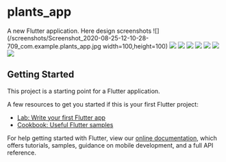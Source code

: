 # plants_app

A new Flutter application.
Here design screenshots 
![](/screenshots/Screenshot_2020-08-25-12-10-28-709_com.example.plants_app.jpg width=100,height=100)
![](/screenshots/Screenshot_2020-08-25-12-30-23-634_com.example.plants_app.jpg)
![](/screenshots/Screenshot_2020-08-25-13-22-31-040_com.example.plants_app.jpg)
![](/screenshots/Screenshot_2020-08-25-13-30-20-042_com.example.plants_app.jpg)
![](/screenshots/Screenshot_2020-08-28-16-00-44-871_com.example.plants_app.jpg)
![](/screenshots/Screenshot_2020-08-28-16-01-04-611_com.example.plants_app.jpg)
![](/screenshots/Screenshot_2020-08-28-16-01-10-330_com.example.plants_app.jpg)
![](/screenshots/Screenshot_2020-09-02-13-10-54-395_com.example.plants_app.jpg)


## Getting Started

This project is a starting point for a Flutter application.

A few resources to get you started if this is your first Flutter project:

- [Lab: Write your first Flutter app](https://flutter.dev/docs/get-started/codelab)
- [Cookbook: Useful Flutter samples](https://flutter.dev/docs/cookbook)

For help getting started with Flutter, view our
[online documentation](https://flutter.dev/docs), which offers tutorials,
samples, guidance on mobile development, and a full API reference.
